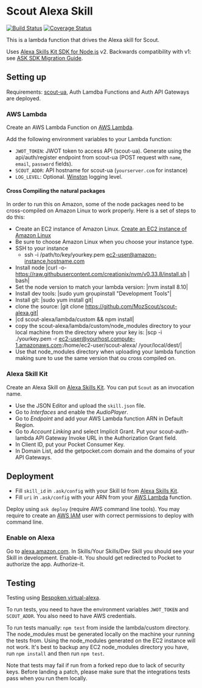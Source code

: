 # Scout Alexa Skill

[![Build Status](https://travis-ci.org/MozScout/scout-alexa.svg?branch=master)](https://travis-ci.org/MozScout/scout-alexa)
[![Coverage Status](https://coveralls.io/repos/github/MozScout/scout-alexa/badge.svg?branch=master)](https://coveralls.io/github/MozScout/scout-alexa?branch=master)

This is a lambda function that drives the Alexa skill for Scout.

Uses [Alexa Skills Kit SDK for Node.js](https://github.com/alexa/alexa-skills-kit-sdk-for-nodejs) v2.
Backwards compatibility with v1: see [ASK SDK Migration Guide](https://github.com/alexa/alexa-skills-kit-sdk-for-nodejs/wiki/ASK-SDK-Migration-Guide).

## Setting up

Requirements: [scout-ua](https://github.com/MozScout/scout-ua), Auth Lamdba Functions and Auth API Gateways are deployed.

### AWS Lambda

Create an AWS Lambda Function on [AWS Lambda](https://console.aws.amazon.com/lambda/).

Add the following environment variables to your Lambda function:

* `JWOT_TOKEN`: JWOT token to access API (scout-ua). Generate using the api/auth/register endpoint from scout-ua (POST request with `name`, `email`, `password` fields).
* `SCOUT_ADDR`: API hostname for scout-ua (`yourserver.com` for instance)
* `LOG_LEVEL`: Optional. [Winston](https://github.com/winstonjs/winston) logging level.

#### Cross Compiling the natural packages

In order to run this on Amazon, some of the node packages need to be cross-compiled on Amazon Linux to work properly. Here is a set of steps to do this:

* Create an EC2 instance of Amazon Linux. [Create an EC2 instance of Amazon Linux](https://docs.aws.amazon.com/AWSEC2/latest/UserGuide/EC2_GetStarted.html)
* Be sure to choose Amazon Linux when you choose your instance type.
* SSH to your instance
  * ssh -i /path/to/key/yourkey.pem ec2-user@amazon-instance.hostname.com
* Install node |curl -o- https://raw.githubusercontent.com/creationix/nvm/v0.33.8/install.sh | bash|
* Set the node version to match your lambda version: |nvm install 8.10|
* Install dev tools: |sudo yum groupinstall "Development Tools"|
* Install git: |sudo yum install git|
* clone the source: |git clone https://github.com/MozScout/scout-alexa.git|
* |cd scout-alexa/lambda/custom && npm install|
* copy the scout-alexa/lambda/custom/node_modules directory to your local machine from the directory where your key is: |scp -i ./yourkey.pem -r ec2-user@yourhost.compute-1.amazonaws.com:/home/ec2-user/scout-alexa/ /your/local/dest/|
* Use that node_modules directory when uploading your lambda function making sure to use the same version that ou cross compiled on.

### Alexa Skill Kit

Create an Alexa Skill on [Alexa Skills Kit](https://developer.amazon.com/alexa/console/ask).
You can put `Scout` as an invocation name.

* Use the JSON Editor and upload the `skill.json` file.
* Go to _Interfaces_ and enable the _AudioPlayer_.
* Go to _Endpoint_ and add your AWS Lambda function ARN in Default Region.
* Go to _Account Linking_ and select Implicit Grant. Put your scout-auth-lambda API Gateway Invoke URL in the Authorization Grant field.
* In Client ID, put your Pocket Consumer Key.
* In Domain List, add the getpocket.com domain and the domains of your API Gateways.

## Deployment

* Fill `skill_id` in `.ask/config` with your Skill Id from [Alexa Skills Kit](https://developer.amazon.com/alexa/console/ask?).
* Fill `uri` in `.ask/config` with your ARN from your [AWS Lambda](https://console.aws.amazon.com/lambda/) function.

Deploy using `ask deploy` (require AWS command line tools). You may require to create an [AWS IAM](https://console.aws.amazon.com/iam/) user with correct permissions to deploy with command line.

### Enable on Alexa

Go to [alexa.amazon.com](https://alexa.amazon.com/).
In Skills/Your Skills/Dev Skill you should see your Skill in development. Enable-it. You should get redirected to Pocket to authorize the app. Authorize-it.

## Testing

Testing using [Bespoken virtual-alexa](https://github.com/bespoken/virtual-alexa).

To run tests, you need to have the environment variables `JWOT_TOKEN` and `SCOUT_ADDR`. You also need to have AWS credentials.

To run tests manually: `npm test` from inside the lambda/custom directory.  The node_modules must be generated locally on the machine your running the tests from.  Using the node_modules generated on the EC2 instance will not work.  It's best to backup any EC2 node_modules directory you have, run `npm install` and then run `npm test`.

Note that tests may fail if run from a forked repo due to lack of security keys.  Before landing a patch, please make sure that the integrations tests pass when you run them locally.
